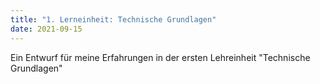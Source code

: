 ```yaml
---
title: "1. Lerneinheit: Technische Grundlagen"
date: 2021-09-15
---
```


Ein Entwurf für meine Erfahrungen in der ersten Lehreinheit "Technische Grundlagen"
